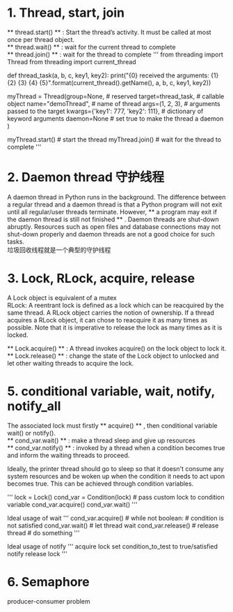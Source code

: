 # 1. Thread, start, join
** thread.start() ** : Start the thread’s activity. It must be called at most once per thread object.  
** thread.wait() ** : wait for the current thread to complete  
** thread.join() ** : wait for the thread to complete
'''
from threading import Thread
from threading import current_thread

def thread_task(a, b, c, key1, key2):
    print("{0} received the arguments: {1} {2} {3} {4} {5}".format(current_thread().getName(), a, b, c, key1, key2))

myThread = Thread(group=None,  # reserved
                  target=thread_task,  # callable object
                  name="demoThread",  # name of thread
                  args=(1, 2, 3),  # arguments passed to the target
                  kwargs={'key1': 777,
                          'key2': 111},  # dictionary of keyword arguments
                  daemon=None  # set true to make the thread a daemon
                  )

myThread.start()  # start the thread
myThread.join()  # wait for the thread to complete
'''

# 2. Daemon thread 守护线程
A daemon thread in Python runs in the background. The difference between a regular thread and a daemon thread is that a Python program will not exit until all regular/user threads terminate. However, ** a program may exit if the daemon thread is still not finished ** .
Daemon threads are shut-down abruptly. Resources such as open files and database connections may not shut-down properly and daemon threads are not a good choice for such tasks.  
垃圾回收线程就是一个典型的守护线程  

# 3. Lock, RLock, acquire, release
A Lock object is equivalent of a mutex  
RLock: A reentrant lock is defined as a lock which can be reacquired by the same thread. A RLock object carries the notion of ownership. If a thread acquires a RLock object, it can chose to reacquire it as many times as possible.  Note that it is imperative to release the lock as many times as it is locked.

** Lock.acquire() ** : A thread invokes acquire() on the lock object to lock it.
** Lock.release() ** : change the state of the Lock object to unlocked and let other waiting threads to acquire the lock.  

# 5. conditional variable, wait, notify, notify_all
The associated lock must firstly ** acquire() ** , then conditional variable  wait() or notify().  
** cond_var.wait() ** : make a thread sleep and give up resources  
** cond_var.notify() ** : invoked by a thread when a condition becomes true and inform the waiting threads to proceed.  

Ideally, the printer thread should go to sleep so that it doesn't consume any system resources and be woken up when the condition it needs to act upon becomes true. This can be achieved through condition variables.

'''
lock = Lock()
cond_var = Condition(lock) # pass custom lock to condition variable
cond_var.acquire()
cond_var.wait()
'''

Ideal usage of wait
'''
    cond_var.acquire() # 
    while not boolean: # condition is not satisfied
        cond_var.wait() # let thread wait
    cond_var.release() # release thread 
    # do something
'''

Ideal usage of notify
'''
acquire lock
set condition_to_test to true/satisfied
notify
release lock
'''







# 6. Semaphore


producer-consumer problem